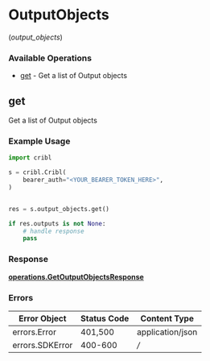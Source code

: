 # OutputObjects
(*output_objects*)

### Available Operations

* [get](#get) - Get a list of Output objects

## get

Get a list of Output objects

### Example Usage

```python
import cribl

s = cribl.Cribl(
    bearer_auth="<YOUR_BEARER_TOKEN_HERE>",
)


res = s.output_objects.get()

if res.outputs is not None:
    # handle response
    pass
```


### Response

**[operations.GetOutputObjectsResponse](../../models/operations/getoutputobjectsresponse.md)**
### Errors

| Error Object     | Status Code      | Content Type     |
| ---------------- | ---------------- | ---------------- |
| errors.Error     | 401,500          | application/json |
| errors.SDKError  | 400-600          | */*              |
